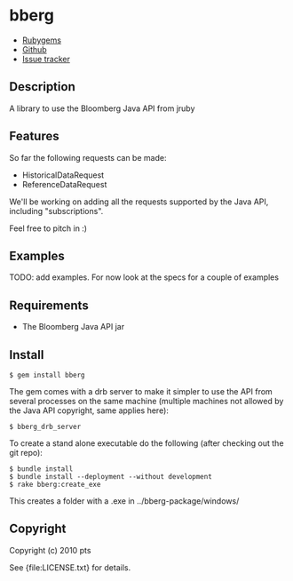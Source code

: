 # bberg

* [Rubygems](http://rubygems.org/gems/bberg)
* [Github](http://github.com/sundbp/bberg/)
* [Issue tracker](http://github.com/sundbp/bberg/issues)

## Description

A library to use the Bloomberg Java API from jruby

## Features

So far the following requests can be made:

* HistoricalDataRequest
* ReferenceDataRequest

We'll be working on adding all the requests supported by the Java API, including "subscriptions".

Feel free to pitch in :)

## Examples

  TODO: add examples. For now look at the specs for a couple of examples

## Requirements

* The Bloomberg Java API jar
  
## Install

    $ gem install bberg

The gem comes with a drb server to make it simpler to use the API from several processes on
the same machine (multiple machines not allowed by the Java API copyright, same applies here):

    $ bberg_drb_server

To create a stand alone executable do the following (after checking out the git repo):

    $ bundle install
    $ bundle install --deployment --without development
    $ rake bberg:create_exe

This creates a folder with a .exe in ../bberg-package/windows/

## Copyright

Copyright (c) 2010 pts

See {file:LICENSE.txt} for details.
